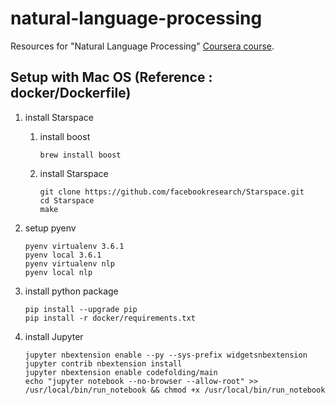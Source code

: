 # natural-language-processing
Resources for "Natural Language Processing" [Coursera course](https://www.coursera.org/learn/language-processing).

## Setup with Mac OS (Reference : docker/Dockerfile)
1. install Starspace
    1. install boost
        ```
        brew install boost
        ```
    1. install Starspace
        ```
        git clone https://github.com/facebookresearch/Starspace.git
        cd Starspace        
        make
        ```
1. setup pyenv
    ```
    pyenv virtualenv 3.6.1
    pyenv local 3.6.1
    pyenv virtualenv nlp 
    pyenv local nlp
    ```
    
1. install python package
    ```
    pip install --upgrade pip
    pip install -r docker/requirements.txt
    ```

1. install Jupyter
    ```
    jupyter nbextension enable --py --sys-prefix widgetsnbextension
    jupyter contrib nbextension install
    jupyter nbextension enable codefolding/main
    echo "jupyter notebook --no-browser --allow-root" >> /usr/local/bin/run_notebook && chmod +x /usr/local/bin/run_notebook
    ```
